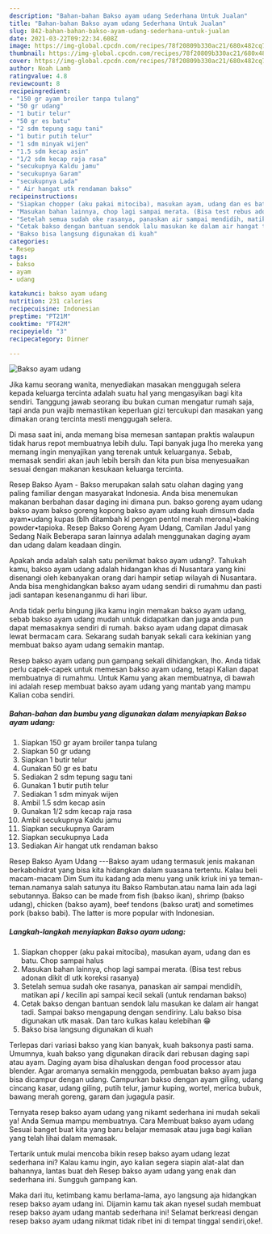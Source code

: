 ```yaml
---
description: "Bahan-bahan Bakso ayam udang Sederhana Untuk Jualan"
title: "Bahan-bahan Bakso ayam udang Sederhana Untuk Jualan"
slug: 842-bahan-bahan-bakso-ayam-udang-sederhana-untuk-jualan
date: 2021-03-22T09:22:34.608Z
image: https://img-global.cpcdn.com/recipes/78f20809b330ac21/680x482cq70/bakso-ayam-udang-foto-resep-utama.jpg
thumbnail: https://img-global.cpcdn.com/recipes/78f20809b330ac21/680x482cq70/bakso-ayam-udang-foto-resep-utama.jpg
cover: https://img-global.cpcdn.com/recipes/78f20809b330ac21/680x482cq70/bakso-ayam-udang-foto-resep-utama.jpg
author: Noah Lamb
ratingvalue: 4.8
reviewcount: 8
recipeingredient:
- "150 gr ayam broiler tanpa tulang"
- "50 gr udang"
- "1 butir telur"
- "50 gr es batu"
- "2 sdm tepung sagu tani"
- "1 butir putih telur"
- "1 sdm minyak wijen"
- "1.5 sdm kecap asin"
- "1/2 sdm kecap raja rasa"
- "secukupnya Kaldu jamu"
- "secukupnya Garam"
- "secukupnya Lada"
- " Air hangat utk rendaman bakso"
recipeinstructions:
- "Siapkan chopper (aku pakai mitociba), masukan ayam, udang dan es batu. Chop sampai halus"
- "Masukan bahan lainnya, chop lagi sampai merata. (Bisa test rebus adonan dikit dl utk koreksi rasanya)"
- "Setelah semua sudah oke rasanya, panaskan air sampai mendidih, matikan api / kecilin api sampai kecil sekali (untuk rendaman bakso)"
- "Cetak bakso dengan bantuan sendok lalu masukan ke dalam air hangat tadi. Sampai bakso mengapung dengan sendiriny. Lalu bakso bisa digunakan utk masak. Dan taro kulkas kalau kelebihan 😁"
- "Bakso bisa langsung digunakan di kuah"
categories:
- Resep
tags:
- bakso
- ayam
- udang

katakunci: bakso ayam udang 
nutrition: 231 calories
recipecuisine: Indonesian
preptime: "PT21M"
cooktime: "PT42M"
recipeyield: "3"
recipecategory: Dinner

---
```



![Bakso ayam udang](https://img-global.cpcdn.com/recipes/78f20809b330ac21/680x482cq70/bakso-ayam-udang-foto-resep-utama.jpg)

Jika kamu seorang wanita, menyediakan masakan menggugah selera kepada keluarga tercinta adalah suatu hal yang mengasyikan bagi kita sendiri. Tanggung jawab seorang ibu bukan cuman mengatur rumah saja, tapi anda pun wajib memastikan keperluan gizi tercukupi dan masakan yang dimakan orang tercinta mesti menggugah selera.

Di masa  saat ini, anda memang bisa memesan santapan praktis walaupun tidak harus repot membuatnya lebih dulu. Tapi banyak juga lho mereka yang memang ingin menyajikan yang terenak untuk keluarganya. Sebab, memasak sendiri akan jauh lebih bersih dan kita pun bisa menyesuaikan sesuai dengan makanan kesukaan keluarga tercinta. 

Resep Bakso Ayam - Bakso merupakan salah satu olahan daging yang paling familiar dengan masyarakat Indonesia. Anda bisa menemukan makanan berbahan dasar daging ini dimana pun. bakso goreng ayam udang bakso ayam bakso goreng kopong bakso ayam udang kuah dimsum dada ayam•udang kupas (blh ditambah kl pengen pentol merah merona)•baking powder•tapioka. Resep Bakso Goreng Ayam Udang, Camilan Jadul yang Sedang Naik Beberapa saran lainnya adalah menggunakan daging ayam dan udang dalam keadaan dingin.

Apakah anda adalah salah satu penikmat bakso ayam udang?. Tahukah kamu, bakso ayam udang adalah hidangan khas di Nusantara yang kini disenangi oleh kebanyakan orang dari hampir setiap wilayah di Nusantara. Anda bisa menghidangkan bakso ayam udang sendiri di rumahmu dan pasti jadi santapan kesenanganmu di hari libur.

Anda tidak perlu bingung jika kamu ingin memakan bakso ayam udang, sebab bakso ayam udang mudah untuk didapatkan dan juga anda pun dapat memasaknya sendiri di rumah. bakso ayam udang dapat dimasak lewat bermacam cara. Sekarang sudah banyak sekali cara kekinian yang membuat bakso ayam udang semakin mantap.

Resep bakso ayam udang pun gampang sekali dihidangkan, lho. Anda tidak perlu capek-capek untuk memesan bakso ayam udang, tetapi Kalian dapat membuatnya di rumahmu. Untuk Kamu yang akan membuatnya, di bawah ini adalah resep membuat bakso ayam udang yang mantab yang mampu Kalian coba sendiri.

<!--inarticleads1-->

##### Bahan-bahan dan bumbu yang digunakan dalam menyiapkan Bakso ayam udang:

1. Siapkan 150 gr ayam broiler tanpa tulang
1. Siapkan 50 gr udang
1. Siapkan 1 butir telur
1. Gunakan 50 gr es batu
1. Sediakan 2 sdm tepung sagu tani
1. Gunakan 1 butir putih telur
1. Sediakan 1 sdm minyak wijen
1. Ambil 1.5 sdm kecap asin
1. Gunakan 1/2 sdm kecap raja rasa
1. Ambil secukupnya Kaldu jamu
1. Siapkan secukupnya Garam
1. Siapkan secukupnya Lada
1. Sediakan  Air hangat utk rendaman bakso


Resep Bakso Ayam Udang ---Bakso ayam udang termasuk jenis makanan berkabohidrat yang bisa kita hidangkan dalam suasana tertentu. Kalau beli macam-macam Dim Sum itu kadang ada menu yang unik kriuk ini ya teman-teman.namanya salah satunya itu Bakso Rambutan.atau nama lain ada lagi sebutannya. Bakso can be made from fish (bakso ikan), shrimp (bakso udang), chicken (bakso ayam), beef tendons (bakso urat) and sometimes pork (bakso babi). The latter is more popular with Indonesian. 

<!--inarticleads2-->

##### Langkah-langkah menyiapkan Bakso ayam udang:

1. Siapkan chopper (aku pakai mitociba), masukan ayam, udang dan es batu. Chop sampai halus
1. Masukan bahan lainnya, chop lagi sampai merata. (Bisa test rebus adonan dikit dl utk koreksi rasanya)
1. Setelah semua sudah oke rasanya, panaskan air sampai mendidih, matikan api / kecilin api sampai kecil sekali (untuk rendaman bakso)
1. Cetak bakso dengan bantuan sendok lalu masukan ke dalam air hangat tadi. Sampai bakso mengapung dengan sendiriny. Lalu bakso bisa digunakan utk masak. Dan taro kulkas kalau kelebihan 😁
1. Bakso bisa langsung digunakan di kuah


Terlepas dari variasi bakso yang kian banyak, kuah baksonya pasti sama. Umumnya, kuah bakso yang digunakan diracik dari rebusan daging sapi atau ayam. Daging ayam bisa dihaluskan dengan food processor atau blender. Agar aromanya semakin menggoda, pembuatan bakso ayam juga bisa dicampur dengan udang. Campurkan bakso dengan ayam giling, udang cincang kasar, udang giling, putih telur, jamur kuping, wortel, merica bubuk, bawang merah goreng, garam dan jugagula pasir. 

Ternyata resep bakso ayam udang yang nikamt sederhana ini mudah sekali ya! Anda Semua mampu membuatnya. Cara Membuat bakso ayam udang Sesuai banget buat kita yang baru belajar memasak atau juga bagi kalian yang telah lihai dalam memasak.

Tertarik untuk mulai mencoba bikin resep bakso ayam udang lezat sederhana ini? Kalau kamu ingin, ayo kalian segera siapin alat-alat dan bahannya, lantas buat deh Resep bakso ayam udang yang enak dan sederhana ini. Sungguh gampang kan. 

Maka dari itu, ketimbang kamu berlama-lama, ayo langsung aja hidangkan resep bakso ayam udang ini. Dijamin kamu tak akan nyesel sudah membuat resep bakso ayam udang mantab sederhana ini! Selamat berkreasi dengan resep bakso ayam udang nikmat tidak ribet ini di tempat tinggal sendiri,oke!.

